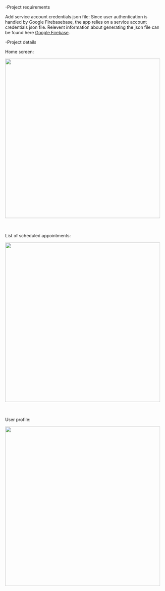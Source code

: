 -Project requirements

Add service account credentials json file:
    Since user authentication is handled by Google Firebasebase, the app relies on a service account credentials json file.
    Relevent information about generating the json file can be found here [Google Firebase](https://firebase.google.com/docs/cloud-messaging/auth-server#:~:text=To%20authenticate%20a%20service%20account,confirm%20by%20clicking%20Generate%20Key).

-Project details

Home screen:

<img src="https://github.com/RaySD03/CarWash/assets/113494325/e899f891-9987-4032-bd1b-efa4123ae026" width="500" height="515">


<br /><br />
List of scheduled appointments:

<img src="https://github.com/RaySD03/CarWash/assets/113494325/cdb10699-4f06-4d98-89e3-59d7ae4ac851" width="500" height="515">


<br /><br />
User profile:

<img src="https://github.com/RaySD03/CarWash/assets/113494325/29012483-7d74-43e3-a0e6-f5f295466a6f" width="500" height="515">

